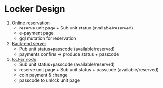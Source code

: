 # Locker Design

1. [Online reservation](https://github.com/sidisrikk/locker-web-reservation)
    - reserve unit page + Sub unit status (available/reserved)
    - e-payment page
    - gql mutation for reservation
2. [Back-end server](https://github.com/sidisrikk/locker-backend)
    - Pub unit status+passcode (available/reserved)
    - payments confirm -> produce status + passcode
3. [locker node](https://github.com/sidisrikk/locker-node)
    - Sub unit status+passcode (available/reserved)
    - reserve unit page + Sub unit status + passcode (available/reserved)
    - coin payment & change
    - passcode to unlock unit page
